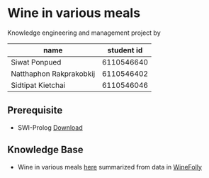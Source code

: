 # Wine in various meals

Knowledge engineering and management project by

| name                    | student id |
| ----------------------- | ---------- |
| Siwat Ponpued           | 6110546640 |
| Natthaphon Rakprakobkij | 6110546402 |
| Sidtipat Kietchai       | 6110546046 |

## Prerequisite

- SWI-Prolog [Download](https://www.swi-prolog.org/Download.html)

## Knowledge Base

- Wine in various meals [here](https://docs.google.com/spreadsheets/d/1OqsOBcwuq_BCIbzLmF_sSkSi3G_wkMLqgZNDWAK8pR8/edit?usp=sharing) summarized from data in [WineFolly](https://winefolly.com)

